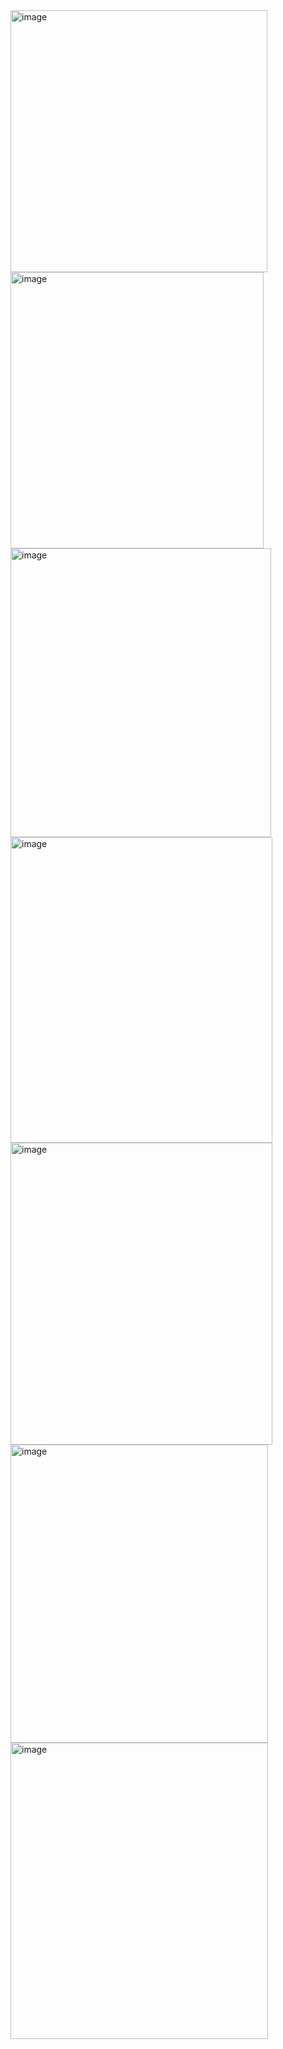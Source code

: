 <img width="411" height="419" alt="image" src="https://github.com/user-attachments/assets/e9388c56-81a0-4258-9a47-f5f05470a33c" />
<img width="405" height="442" alt="image" src="https://github.com/user-attachments/assets/4050c5a6-2ae8-4a77-b372-47902d98f309" />
<img width="417" height="462" alt="image" src="https://github.com/user-attachments/assets/395b97c2-6b71-40a5-9a1a-d2dcdaeacc94" />
<img width="419" height="489" alt="image" src="https://github.com/user-attachments/assets/5cce3c3b-0058-4a74-81a4-a7318af6bdfd" />
<img width="419" height="483" alt="image" src="https://github.com/user-attachments/assets/8524ba53-d049-4f33-8860-e5af44c3aba8" />
<img width="412" height="477" alt="image" src="https://github.com/user-attachments/assets/644acbda-1c79-4229-943c-ba8b9ac3ae75" />
<img width="412" height="474" alt="image" src="https://github.com/user-attachments/assets/9c0235fb-e514-4de2-b00f-4e3912ca40e4" />
